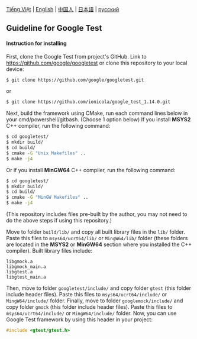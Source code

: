 [Tiếng Việt](docs/README_Vietnamese.md) | [English](./README.md) | [中国人](docs/README_Chinese.md) | [日本語](docs/README_Japanese.md) | [русский](docs/README_Russian.md)
## Guideline for Google Test
#### Instruction for installing
First, clone the Google Test from project's GitHub. Link to https://github.com/google/googletest or clone this repository to your local device:
```bash
$ git clone https://github.com/google/googletest.git
```
or
```bash
$ git clone https://github.com/ionicola/google_test_1.14.0.git
```
Next, build the framework using CMake, run each command lines below in your cmd/powershell/gitbash. (Choose 1 option below)
If you install **MSYS2** C++ compiler, run the following command:
```bash
$ cd googletest/
$ mkdir build/
$ cd build/
$ cmake -G "Unix Makefiles" ..
$ make -j4
```
Or if you install **MinGW64** C++ compiler, run the following command:
```bash
$ cd googletest/
$ mkdir build/
$ cd build/
$ cmake -G "MinGW Makefiles" ..
$ make -j4
```
(This repository includes files pre-built by the author, you may not need to do the above steps if using this repository.)

Move to folder `build/lib/` and copy all built library files in the `lib/` folder. Paste this files to `msys64/ucrt64/lib/` or `MingW64/lib/` folder (these folders are located in the **MSYS2** or **MinGW64** section where you installed the C++ compiler).
Built library files include:
```
libgmock.a
libgmock_main.a
libgtest.a
libgtest_main.a
```
Then, move to folder `googletest/include/` and copy folder `gtest` (this folder include header files). Paste this files to `msys64/ucrt64/include/` or `MingW64/include/` folder.
Finally, move to folder `googlemock/include/` and copy folder `gmock` (this folder include header files). Paste this files to `msys64/ucrt64/include/` or `MingW64/include/` folder.
Now, you can use Google Test framework by using this header in your project: 
```.cpp
#include <gtest/gtest.h>
```
